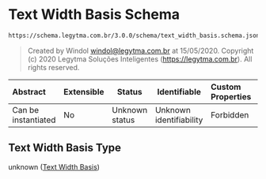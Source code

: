 # Text Width Basis Schema

```txt
https://schema.legytma.com.br/3.0.0/schema/text_width_basis.schema.json
```




> Created by Windol [windol@legytma.com.br](mailto:windol@legytma.com.br) at 15/05/2020.
> Copyright (c) 2020 Legytma Soluções Inteligentes (<https://legytma.com.br>). All rights reserved.
>

| Abstract            | Extensible | Status         | Identifiable            | Custom Properties | Additional Properties | Access Restrictions | Defined In                                                                                    |
| :------------------ | ---------- | -------------- | ----------------------- | :---------------- | --------------------- | ------------------- | --------------------------------------------------------------------------------------------- |
| Can be instantiated | No         | Unknown status | Unknown identifiability | Forbidden         | Allowed               | none                | [text_width_basis.schema.json](../schema/text_width_basis.schema.json) |

## Text Width Basis Type

unknown ([Text Width Basis](text_width_basis.md))
